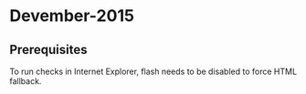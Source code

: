 # Devember-2015

## Prerequisites

To run checks in Internet Explorer, flash needs to be disabled to force HTML fallback.